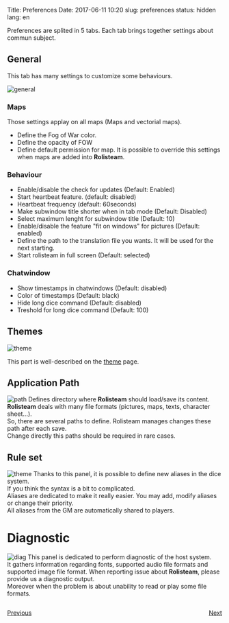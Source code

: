 Title: Preferences
Date: 2017-06-11 10:20
slug: preferences
status: hidden
lang: en


Preferences are splited in 5 tabs. Each tab brings together settings about commun subject.

## General

This tab has many settings to customize some behaviours.

![general]({filename}/images/panel/rolisteam_Preferences_en_030.png)

### Maps

Those settings applay on all maps (Maps and vectorial maps).

* Define the Fog of War color.
* Define the opacity of FOW
* Define default permission for map. It is possible to override this settings when maps are added into **Rolisteam**.

### Behaviour 

* Enable/disable the check for updates (Default: Enabled) 
* Start heartbeat feature. (default: disabled)
* Heartbeat frequency (default: 60seconds)
* Make subwindow title shorter when in tab mode (Default: Disabled)
* Select maximum lenght for subwindow title (Default: 10)
* Enable/disable the feature "fit on windows" for pictures (Default: enabled) 
* Define the path to the translation file you wants. It will be used for the next starting.
* Start rolisteam in full screen (Default: selected) 

### Chatwindow

* Show timestamps in chatwindows (Default: disabled)
* Color of timestamps (Default: black)
* Hide long dice command (Default: disabled)
* Treshold for long dice command (Default: 100)

## Themes

![theme]({filename}/images/panel/rolisteam_Preferences_en_029.png)

This part is well-described on the [theme]({filename}18_theme.md) page.

## Application Path

![path]({filename}/images/panel/rolisteam_Preferences_en_031.png)
Defines directory where **Rolisteam** should load/save its content.  
**Rolisteam** deals with many file formats (pictures, maps, texts, character sheet...).  
So, there are several paths to define. Rolisteam manages changes these path after each save.  
Change directly this paths should be required in rare cases.  

## Rule set

![theme]({filename}/images/panel/rolisteam_Preferences_en_032.png)
Thanks to this panel, it is possible to define new aliases in the dice
system.  
 If you think the syntax is a bit to complicated.  
Aliases are dedicated to make it really easier. You may add, modify aliases or
change their priority.  
All aliases from the GM are automatically shared
to players.

# Diagnostic

![diag]({filename}/images/panel/rolisteam_Preferences_en_033.png)
This panel is dedicated to perform diagnostic of the host system.  
It gathers information regarding fonts, supported audio file formats and supported image file format. 
When reporting issue about **Rolisteam**, please provide us a diagnostic output.  
Moreover when the problem is about unability to read or play some file formats.  




<p style="text-align: left; width:49%;  display: inline-block;"><a href="/diceroller.html">Previous</a></p>
<p style="text-align: right; width:50%;  display: inline-block;"><a href="/look.html">Next</a></p>
